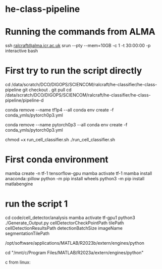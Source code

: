 # he-class-pipeline

# Running the commands from ALMA
ssh ralcraft@alma.icr.ac.uk
srun --pty --mem=10GB -c 1 -t 30:00:00 -p interactive bash

# First try to run the script directly
cd /data/scratch/DCO/DIGOPS/SCIENCOM/ralcraft/he-classifier/he-class-pipeline
git checkout .
git pull
cd /data/scratch/DCO/DIGOPS/SCIENCOM/ralcraft/he-classifier/he-class-pipeline/pipeline-d

conda remove --name tf1p4 --all
conda env create -f conda_ymls/pytorch0p3.yml

conda remove --name pytorch0p3 --all
conda env create -f conda_ymls/pytorch0p3.yml

chmod +x run_cell_classifier.sh
./run_cell_classifier.sh

# First conda environment
mamba create -n tf-1 tensorflow-gpu
mamba activate tf-1
mamba install anaconda::pillow
python -m pip install wheels
python3 -m pip install matlabengine

# run the script 1
cd code/cell_detector/analysis
mamba activate tf-gpu1
python3 ./Generate_Output.py cellDetectorCheckPointPath tilePath cellDetectionResultsPath detectionBatchSize imageName segmentationTilePath


/opt/software/applications/MATLAB/R2023b/extern/engines/python

cd "/mnt/c/Program Files/MATLAB/R2023a/extern/engines/python"

c from linux: 







